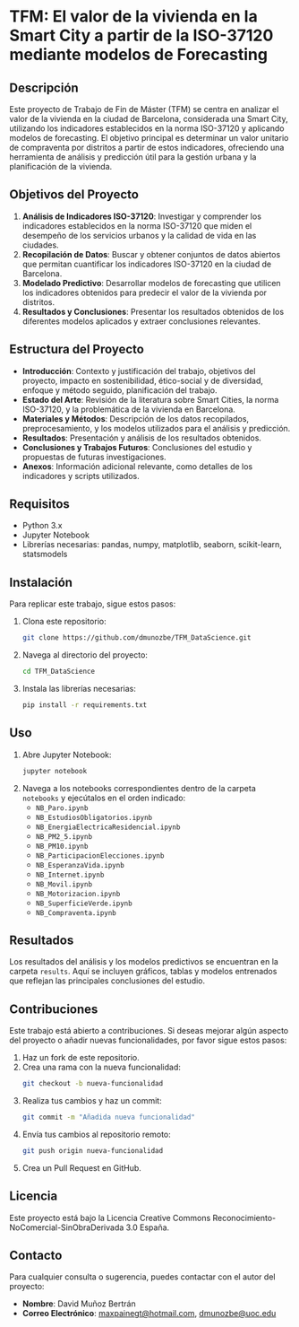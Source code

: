 # TFM: El valor de la vivienda en la Smart City a partir de la ISO-37120 mediante modelos de Forecasting

## Descripción

Este proyecto de Trabajo de Fin de Máster (TFM) se centra en analizar el valor de la vivienda en la ciudad de Barcelona, considerada una Smart City, utilizando los indicadores establecidos en la norma ISO-37120 y aplicando modelos de forecasting. El objetivo principal es determinar un valor unitario de compraventa por distritos a partir de estos indicadores, ofreciendo una herramienta de análisis y predicción útil para la gestión urbana y la planificación de la vivienda.

## Objetivos del Proyecto

1. **Análisis de Indicadores ISO-37120**: Investigar y comprender los indicadores establecidos en la norma ISO-37120 que miden el desempeño de los servicios urbanos y la calidad de vida en las ciudades.
2. **Recopilación de Datos**: Buscar y obtener conjuntos de datos abiertos que permitan cuantificar los indicadores ISO-37120 en la ciudad de Barcelona.
3. **Modelado Predictivo**: Desarrollar modelos de forecasting que utilicen los indicadores obtenidos para predecir el valor de la vivienda por distritos.
4. **Resultados y Conclusiones**: Presentar los resultados obtenidos de los diferentes modelos aplicados y extraer conclusiones relevantes.

## Estructura del Proyecto

- **Introducción**: Contexto y justificación del trabajo, objetivos del proyecto, impacto en sostenibilidad, ético-social y de diversidad, enfoque y método seguido, planificación del trabajo.
- **Estado del Arte**: Revisión de la literatura sobre Smart Cities, la norma ISO-37120, y la problemática de la vivienda en Barcelona.
- **Materiales y Métodos**: Descripción de los datos recopilados, preprocesamiento, y los modelos utilizados para el análisis y predicción.
- **Resultados**: Presentación y análisis de los resultados obtenidos.
- **Conclusiones y Trabajos Futuros**: Conclusiones del estudio y propuestas de futuras investigaciones.
- **Anexos**: Información adicional relevante, como detalles de los indicadores y scripts utilizados.

## Requisitos

- Python 3.x
- Jupyter Notebook
- Librerías necesarias: pandas, numpy, matplotlib, seaborn, scikit-learn, statsmodels

## Instalación

Para replicar este trabajo, sigue estos pasos:

1. Clona este repositorio:
    ```bash
    git clone https://github.com/dmunozbe/TFM_DataScience.git
    ```
2. Navega al directorio del proyecto:
    ```bash
    cd TFM_DataScience
    ```
3. Instala las librerías necesarias:
    ```bash
    pip install -r requirements.txt
    ```

## Uso

1. Abre Jupyter Notebook:
    ```bash
    jupyter notebook
    ```
2. Navega a los notebooks correspondientes dentro de la carpeta `notebooks` y ejecútalos en el orden indicado:
    - `NB_Paro.ipynb`
    - `NB_EstudiosObligatorios.ipynb`
    - `NB_EnergiaElectricaResidencial.ipynb`
    - `NB_PM2_5.ipynb`
    - `NB_PM10.ipynb`
    - `NB_ParticipacionElecciones.ipynb`
    - `NB_EsperanzaVida.ipynb`
    - `NB_Internet.ipynb`
    - `NB_Movil.ipynb`
    - `NB_Motorizacion.ipynb`
    - `NB_SuperficieVerde.ipynb`
    - `NB_Compraventa.ipynb`

## Resultados

Los resultados del análisis y los modelos predictivos se encuentran en la carpeta `results`. Aquí se incluyen gráficos, tablas y modelos entrenados que reflejan las principales conclusiones del estudio.

## Contribuciones

Este trabajo está abierto a contribuciones. Si deseas mejorar algún aspecto del proyecto o añadir nuevas funcionalidades, por favor sigue estos pasos:

1. Haz un fork de este repositorio.
2. Crea una rama con la nueva funcionalidad:
    ```bash
    git checkout -b nueva-funcionalidad
    ```
3. Realiza tus cambios y haz un commit:
    ```bash
    git commit -m "Añadida nueva funcionalidad"
    ```
4. Envía tus cambios al repositorio remoto:
    ```bash
    git push origin nueva-funcionalidad
    ```
5. Crea un Pull Request en GitHub.

## Licencia

Este proyecto está bajo la Licencia Creative Commons Reconocimiento-NoComercial-SinObraDerivada 3.0 España.

## Contacto

Para cualquier consulta o sugerencia, puedes contactar con el autor del proyecto:

- **Nombre**: David Muñoz Bertrán
- **Correo Electrónico**: maxpainegt@hotmail.com, dmunozbe@uoc.edu
